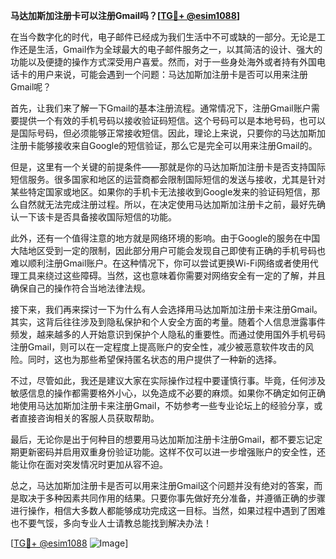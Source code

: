 **马达加斯加注册卡可以注册Gmail吗？[[TG💪+ @esim1088](https://t.me/s/esim1088)]**

在当今数字化的时代，电子邮件已经成为我们生活中不可或缺的一部分。无论是工作还是生活，Gmail作为全球最大的电子邮件服务之一，以其简洁的设计、强大的功能以及便捷的操作方式深受用户喜爱。然而，对于一些身处海外或者持有外国电话卡的用户来说，可能会遇到一个问题：马达加斯加注册卡是否可以用来注册Gmail呢？

首先，让我们来了解一下Gmail的基本注册流程。通常情况下，注册Gmail账户需要提供一个有效的手机号码以接收验证码短信。这个号码可以是本地号码，也可以是国际号码，但必须能够正常接收短信。因此，理论上来说，只要你的马达加斯加注册卡能够接收来自Google的短信验证，那么它是完全可以用来注册Gmail的。

但是，这里有一个关键的前提条件——那就是你的马达加斯加注册卡是否支持国际短信服务。很多国家和地区的运营商都会限制国际短信的发送与接收，尤其是针对某些特定国家或地区。如果你的手机卡无法接收到Google发来的验证码短信，那么自然就无法完成注册过程。所以，在决定使用马达加斯加注册卡之前，最好先确认一下该卡是否具备接收国际短信的功能。

此外，还有一个值得注意的地方就是网络环境的影响。由于Google的服务在中国大陆地区受到一定的限制，因此部分用户可能会发现自己即使有正确的手机号码也难以顺利注册Gmail账户。在这种情况下，你可以尝试更换Wi-Fi网络或者使用代理工具来绕过这些障碍。当然，这也意味着你需要对网络安全有一定的了解，并且确保自己的操作符合当地法律法规。

接下来，我们再来探讨一下为什么有人会选择用马达加斯加注册卡来注册Gmail。其实，这背后往往涉及到隐私保护和个人安全方面的考量。随着个人信息泄露事件频发，越来越多的人开始意识到保护个人隐私的重要性。而通过使用国外手机号码注册Gmail，则可以在一定程度上提高账户的安全性，减少被恶意软件攻击的风险。同时，这也为那些希望保持匿名状态的用户提供了一种新的选择。

不过，尽管如此，我还是建议大家在实际操作过程中要谨慎行事。毕竟，任何涉及敏感信息的操作都需要格外小心，以免造成不必要的麻烦。如果你不确定如何正确地使用马达加斯加注册卡来注册Gmail，不妨参考一些专业论坛上的经验分享，或者直接咨询相关的客服人员获取帮助。

最后，无论你是出于何种目的想要用马达加斯加注册卡注册Gmail，都不要忘记定期更新密码并启用双重身份验证功能。这样不仅可以进一步增强账户的安全性，还能让你在面对突发情况时更加从容不迫。

总之，马达加斯加注册卡是否可以用来注册Gmail这个问题并没有绝对的答案，而是取决于多种因素共同作用的结果。只要你事先做好充分准备，并遵循正确的步骤进行操作，相信大多数人都能够成功完成这一目标。当然，如果过程中遇到了困难也不要气馁，多向专业人士请教总能找到解决办法！

[[TG💪+ @esim1088](https://t.me/s/esim1088) ![Image](https://i.postimg.cc/4NQfJmqS/Snipaste-2025-05-13-00-14-12.png)]